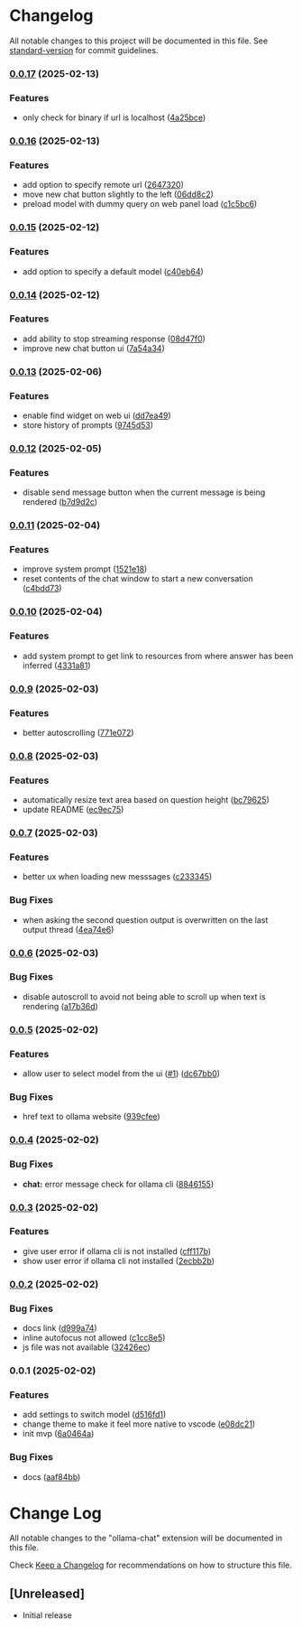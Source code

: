 # Changelog

All notable changes to this project will be documented in this file. See [standard-version](https://github.com/conventional-changelog/standard-version) for commit guidelines.

### [0.0.17](https://github.com/ashish10alex/vscode-ollama-chat/compare/v0.0.16...v0.0.17) (2025-02-13)


### Features

* only check for binary if url is localhost ([4a25bce](https://github.com/ashish10alex/vscode-ollama-chat/commit/4a25bcef60e0836c7751d7c5575005e05a258e32))

### [0.0.16](https://github.com/ashish10alex/vscode-ollama-chat/compare/v0.0.15...v0.0.16) (2025-02-13)


### Features

* add option to specify remote url ([2647320](https://github.com/ashish10alex/vscode-ollama-chat/commit/2647320e95781fa47e241546f9136809667a2ee5))
* move new chat button slightly to the left ([06dd8c2](https://github.com/ashish10alex/vscode-ollama-chat/commit/06dd8c2f6ac700a1ff7c09a71d81389ad324d2b8))
* preload model with dummy query on web panel load ([c1c5bc6](https://github.com/ashish10alex/vscode-ollama-chat/commit/c1c5bc68c5a8677a4d5916bdbf31b2f2811bc302))

### [0.0.15](https://github.com/ashish10alex/vscode-ollama-chat/compare/v0.0.14...v0.0.15) (2025-02-12)


### Features

* add option to specify a default model ([c40eb64](https://github.com/ashish10alex/vscode-ollama-chat/commit/c40eb64ef4d012377bf09db7b2fcaed849f6aa09))

### [0.0.14](https://github.com/ashish10alex/vscode-ollama-chat/compare/v0.0.13...v0.0.14) (2025-02-12)


### Features

* add ability to stop streaming response ([08d47f0](https://github.com/ashish10alex/vscode-ollama-chat/commit/08d47f0896d7a4c7036e080dd41ee0135a99f39e))
* improve new chat button ui ([7a54a34](https://github.com/ashish10alex/vscode-ollama-chat/commit/7a54a34415579265b3e68fab01ec165687ca57b9))

### [0.0.13](https://github.com/ashish10alex/vscode-ollama-chat/compare/v0.0.12...v0.0.13) (2025-02-06)


### Features

* enable find widget on web ui ([dd7ea49](https://github.com/ashish10alex/vscode-ollama-chat/commit/dd7ea49112b580ffad4f5ad5162a2b4d338a0dad))
* store history of prompts ([9745d53](https://github.com/ashish10alex/vscode-ollama-chat/commit/9745d53ca459224239a8fdfeda93d7fdcf4b8fa2))

### [0.0.12](https://github.com/ashish10alex/vscode-ollama-chat/compare/v0.0.11...v0.0.12) (2025-02-05)


### Features

* disable send message button when the current message is being rendered ([b7d9d2c](https://github.com/ashish10alex/vscode-ollama-chat/commit/b7d9d2cc905b95542abf8bac9970b7ad315c7536))

### [0.0.11](https://github.com/ashish10alex/vscode-ollama-chat/compare/v0.0.10...v0.0.11) (2025-02-04)


### Features

* improve system prompt ([1521e18](https://github.com/ashish10alex/vscode-ollama-chat/commit/1521e185075b0273fc91ded2c79a2c1fbede66d4))
* reset contents of the chat window to start a new conversation ([c4bdd73](https://github.com/ashish10alex/vscode-ollama-chat/commit/c4bdd734dec815f7532509e81a74212219569c30))

### [0.0.10](https://github.com/ashish10alex/vscode-ollama-chat/compare/v0.0.9...v0.0.10) (2025-02-04)


### Features

* add system prompt to get link to resources from where answer has been inferred ([4331a81](https://github.com/ashish10alex/vscode-ollama-chat/commit/4331a81d212d84df2e0931b211bd30827ac9f735))

### [0.0.9](https://github.com/ashish10alex/vscode-ollama-chat/compare/v0.0.8...v0.0.9) (2025-02-03)


### Features

* better autoscrolling ([771e072](https://github.com/ashish10alex/vscode-ollama-chat/commit/771e0728d777da986cd3a566f4b5fa33805b0818))

### [0.0.8](https://github.com/ashish10alex/vscode-ollama-chat/compare/v0.0.7...v0.0.8) (2025-02-03)


### Features

* automatically resize text area based on question height ([bc79625](https://github.com/ashish10alex/vscode-ollama-chat/commit/bc79625742101cbb4cacdbc986f8f85cd7ae36bb))
* update README ([ec9ec75](https://github.com/ashish10alex/vscode-ollama-chat/commit/ec9ec75bdffa61439dffc7caaf4bb4b64586658c))

### [0.0.7](https://github.com/ashish10alex/vscode-ollama-chat/compare/v0.0.6...v0.0.7) (2025-02-03)


### Features

* better ux when loading new messsages ([c233345](https://github.com/ashish10alex/vscode-ollama-chat/commit/c233345318efef1bfb18e617681b037b82834b79))


### Bug Fixes

* when asking the second question output is overwritten on the last output thread ([4ea74e6](https://github.com/ashish10alex/vscode-ollama-chat/commit/4ea74e6ed5be8ce92f47975d99629bffc1e75089))

### [0.0.6](https://github.com/ashish10alex/vscode-ollama-chat/compare/v0.0.5...v0.0.6) (2025-02-03)


### Bug Fixes

* disable autoscroll to avoid not being able to scroll up when text is rendering ([a17b36d](https://github.com/ashish10alex/vscode-ollama-chat/commit/a17b36dce6c3111e5da2868364b6849121d2e0cb))

### [0.0.5](https://github.com/ashish10alex/vscode-ollama-chat/compare/v0.0.4...v0.0.5) (2025-02-02)


### Features

* allow user to select model from the ui  ([#1](https://github.com/ashish10alex/vscode-ollama-chat/issues/1)) ([dc67bb0](https://github.com/ashish10alex/vscode-ollama-chat/commit/dc67bb0a3b7b72f4a0a85c285ba574049a07f268))


### Bug Fixes

* href text to ollama website ([939cfee](https://github.com/ashish10alex/vscode-ollama-chat/commit/939cfee976e3176df821b475328d941e3fa3ef2c))

### [0.0.4](https://github.com/ashish10alex/vscode-ollama-chat/compare/v0.0.3...v0.0.4) (2025-02-02)


### Bug Fixes

* **chat:** error message check for ollama cli ([8846155](https://github.com/ashish10alex/vscode-ollama-chat/commit/8846155f264d484dd10bde1e97f3e4e36b319004))

### [0.0.3](https://github.com/ashish10alex/vscode-ollama-chat/compare/v0.0.2...v0.0.3) (2025-02-02)


### Features

* give user error if ollama cli is not installed ([cff117b](https://github.com/ashish10alex/vscode-ollama-chat/commit/cff117bdae9c7e569f8845e9e5bb079201a9e339))
* show user error if ollama cli not installed ([2ecbb2b](https://github.com/ashish10alex/vscode-ollama-chat/commit/2ecbb2b67e2ed3ac7d0e7c3e01d08aebf5ca3e6c))

### [0.0.2](https://github.com/ashish10alex/vscode-ollama-chat/compare/v0.0.1...v0.0.2) (2025-02-02)


### Bug Fixes

* docs link ([d999a74](https://github.com/ashish10alex/vscode-ollama-chat/commit/d999a74c0a3e99ab750f1390c9cb63c9b7cccfbe))
* inline autofocus not allowed ([c1cc8e5](https://github.com/ashish10alex/vscode-ollama-chat/commit/c1cc8e5ed39114adc51415b767e50688f2c05999))
* js file was not available ([32426ec](https://github.com/ashish10alex/vscode-ollama-chat/commit/32426ec7396490126d858ab7b747d9a507291b55))

### 0.0.1 (2025-02-02)


### Features

* add settings to switch model ([d516fd1](https://github.com/ashish10alex/vscode-ollama-chat/commit/d516fd1d6b47e7f8ae5ba16f76f99f36dacc9bf6))
* change theme to make it feel more native to vscode ([e08dc21](https://github.com/ashish10alex/vscode-ollama-chat/commit/e08dc21c87a1cdc277169cce4dd960d4a9f2bf96))
* init mvp ([6a0464a](https://github.com/ashish10alex/vscode-ollama-chat/commit/6a0464ab2f95beb3909c0c23a3596589a9d0d74c))


### Bug Fixes

* docs ([aaf84bb](https://github.com/ashish10alex/vscode-ollama-chat/commit/aaf84bb308ade26e9359106527207db04b8152c0))

# Change Log

All notable changes to the "ollama-chat" extension will be documented in this file.

Check [Keep a Changelog](http://keepachangelog.com/) for recommendations on how to structure this file.

## [Unreleased]

- Initial release